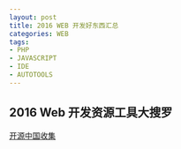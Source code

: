 ```yaml
---
layout: post
title: 2016 WEB 开发好东西汇总
categories: WEB
tags:
- PHP
- JAVASCRIPT
- IDE
- AUTOTOOLS
---
```

## 2016 Web 开发资源工具大搜罗
[开源中国收集](https://www.oschina.net/news/77717/2016-web-develop-tools-collection?from=20161009)
